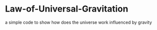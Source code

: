 # Law-of-Universal-Gravitation
a simple code to show how does the universe work  influenced by gravity
